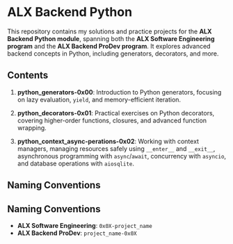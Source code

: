# ALX Backend Python
This repository contains my solutions and practice projects for the **ALX Backend Python module**, spanning both the **ALX Software Engineering program** and the **ALX Backend ProDev program**. It explores advanced backend concepts in Python, including generators, decorators, and more.

## Contents
1. **python_generators-0x00**: Introduction to Python generators, focusing on lazy evaluation, `yield`, and memory-efficient iteration.

2. **python_decorators-0x01**: Practical exercises on Python decorators, covering higher-order functions, closures, and advanced function wrapping.

3. **python_context_async-perations-0x02**: Working with context managers, managing resources safely using `__enter__` and `__exit__`, asynchronous programming with `async`/`await`, concurrency with `asyncio`, and database operations with `aiosqlite`.

## Naming Conventions

## Naming Conventions
- **ALX Software Engineering**: `0x0X-project_name`
- **ALX Backend ProDev**: `project_name-0x0X`
